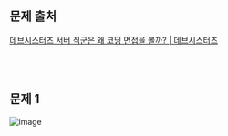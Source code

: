 ## 문제 출처
[데브시스터즈 서버 직군은 왜 코딩 면접을 볼까? | 데브시스터즈](https://tech.devsisters.com/posts/server-position-coding-test/)

<br/><br/>

## 문제 1
![image](https://drive.google.com/uc?export=view&id=184GxLjqYKpP1wLC8I1scpZsXCyWZjhnZ)
